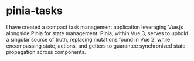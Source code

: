 # pinia-tasks
I have created a compact task management application leveraging Vue.js alongside Pinia for state management. Pinia, within Vue 3, serves to uphold a singular source of truth, replacing mutations found in Vue 2, while encompassing state, actions, and getters to guarantee synchronized state propagation across components.
